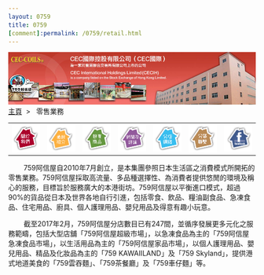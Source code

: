 ```yaml
--- 
layout: 0759 
title: 0759
[comment]:permalink: /0759/retail.html
---
```

<div class="bannerWrap">
   <img src="/dist/assets/0759/img/CorpGovernance.jpg">
</div>
<div class="contentWrap">
   <div id="content_wrapper">
      <div id="content_1">
         <div class="locationBar">
            <a id="link_Home" href="/0759/">主頁</a>&nbsp;&nbsp;&gt;&nbsp;&nbsp;
            <span id="l_ContactUs"> 零售業務</span>
         </div>
         <table width="875" border="0" cellpadding="0" cellspacing="0" align="center">
            <tbody>
               <tr align="center">
                  <td width="125"><a href="#"><img src="/dist/assets/0759/img/index_aboutus.png" border="0"></a></td>
                  <td width="125"><a href="#"><img src="/dist/assets/0759/img/index_promotion.png" border="0"></a></td>
                  <td width="125"><a href="#"><img src="/dist/assets/0759/img/index_product.png" border="0"></a></td>
                  <td width="125"><a href="#"><img src="/dist/assets/0759/img/index_video.png" border="0"></a></td>
                  <td width="125"><a href="#"><img src="/dist/assets/0759/img/index_shop.png" border="0"></a></td>
                  <td width="125"><a href="#"><img src="/dist/assets/0759/img/index_supply.png" border="0"></a></td>
                  <td width="125"><a href="https://www.facebook.com/759StoreHK" target="_blank"><img src="/dist/assets/0759/img/index_fb.png" border="0"></a></td>
               </tr>
            </tbody>
         </table>
         <p>&nbsp;&nbsp;&nbsp;&nbsp;&nbsp;&nbsp;&nbsp;&nbsp;759阿信屋自2010年7月創立，是本集團參照日本生活區之消費模式所開拓的零售業務。759阿信屋採取高流量、多品種選擇性、為消費者提供悠閒的環境及稱心的服務，目標旨於服務廣大的本港街坊。759阿信屋以平衡進口模式，超過90%的貨品從日本及世界各地自行引進，包括零食、飲品、糧油副食品、急凍食品、住宅用品、廚具、個人護理用品、嬰兒用品及得意有趣小玩意。</p>
         <p>&nbsp;&nbsp;&nbsp;&nbsp;&nbsp;&nbsp;&nbsp;&nbsp;截至2017年2月，759阿信屋分店數目已有247間，並循序發展更多元化之服務範疇，包括大型店舖「759阿信屋超級市場」，以急凍食品為主的「759阿信屋急凍食品市場」，以生活用品為主的「759阿信屋家品市場」，以個人護理用品、嬰兒用品、精品及化妝品為主的「759 KAWAIILAND」及「759 Skyland」，提供港式地道美食的「759雲吞麵」、「759茶餐廳」及「759車仔麵」等。</p>
      </div>
      <!-- End of Main Content -->
      <div class="clear"></div>
   </div>
</div>
